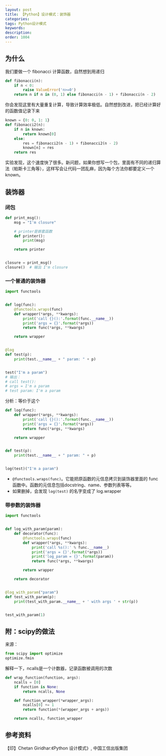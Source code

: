 ```yaml
---
layout: post
title: 【Python】设计模式：装饰器
categories:
tags: Python设计模式
keywords:
description:
order: 1004
---
```


## 为什么
我们要做一个 fibonacci 计算函数，自然想到用递归
```python
def fibonacci(n):
    if n < 0:
        raise ValueError('n>=0')
    return n if n in (0, 1) else fibonacci(n - 1) + fibonacci(n - 2)
```
你会发现这里有大量重复计算，导致计算效率极低。自然想到改进，把已经计算好的函数值记录下来
```python
known = {0: 0, 1: 1}
def fibonacci2(n):
    if n in known:
        return known[0]
    else:
        res = fibonacci2(n - 1) + fibonacci2(n - 2)
        known[n] = res
    return res
```
实验发现，这个速度快了很多。新问题，如果你想写一个包，里面有不同的递归算法（帕斯卡三角等），这样写会让代码一团乱麻，因为每个方法你都要定义一个known。

## 装饰器
### 闭包
```python
def print_msg():
    msg = "I'm closure"

    # printer是嵌套函数
    def printer():
        print(msg)

    return printer


closure = print_msg()
closure()  # 输出 I'm closure
```

### 一个普通的装饰器
```python
import functools


def log(func):
    @functools.wraps(func)
    def wrapper(*args, **kwargs):
        print('call {}():'.format(func.__name__))
        print('args = {}'.format(*args))
        return func(*args, **kwargs)

    return wrapper


@log
def test(p):
    print(test.__name__ + " param: " + p)


test("I'm a param")
# 输出：
# call test():
# args = I'm a param
# test param: I'm a param
```

分析：等价于这个
```python
def log(func):
    def wrapper(*args, **kwargs):
        print('call {}():'.format(func.__name__))
        print('args = {}'.format(*args))
        return func(*args, **kwargs)

    return wrapper


def test(p):
    print(test.__name__ + " param: " + p)


log(test)("I'm a param")
```

- `@functools.wraps(func)`。它能把原函数的元信息拷贝到装饰器里面的 func 函数中。函数的元信息包括docstring、name、参数列表等等。
- 如果删掉，会发现 `log(test)` 的名字变成了 log.wrapper



### 带参数的装饰器

```python
import functools


def log_with_param(param):
    def decorator(func):
        @functools.wraps(func)
        def wrapper(*args, **kwargs):
            print('call %s():' % func.__name__)
            print('args = {}'.format(*args))
            print('log_param = {}'.format(param))
            return func(*args, **kwargs)

        return wrapper

    return decorator


@log_with_param("param")
def test_with_param(p):
    print(test_with_param.__name__ + ' with args ' + str(p))


test_with_param(1)
```



## 附：scipy的做法
来源：
```python
from scipy import optimize
optimize.fmin
```
解释一下，ncalls是一个计数器，记录函数被调用的次数
```python
def wrap_function(function, args):
    ncalls = [0]
    if function is None:
        return ncalls, None

    def function_wrapper(*wrapper_args):
        ncalls[0] += 1
        return function(*(wrapper_args + args))

    return ncalls, function_wrapper
```

## 参考资料

【印】Chetan Giridhar:《Python 设计模式》, 中国工信出版集团
